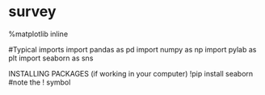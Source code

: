 # survey
%matplotlib inline

#Typical imports
import pandas as pd
import numpy as np
import pylab as plt
import seaborn as sns

INSTALLING PACKAGES (if working in your computer)
!pip install seaborn #note the ! symbol

